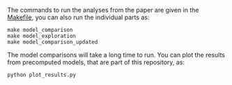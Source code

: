 The commands to run the analyses from the paper are given in the [Makefile](Makefile), you can also run the individual parts as: 
```
make model_comparison
make model_exploration
make model_comparison_updated
```
The model comparisons will take a long time to run. You can plot the results from precomputed models, that are part of this repository, as:
```
python plot_results.py
```
